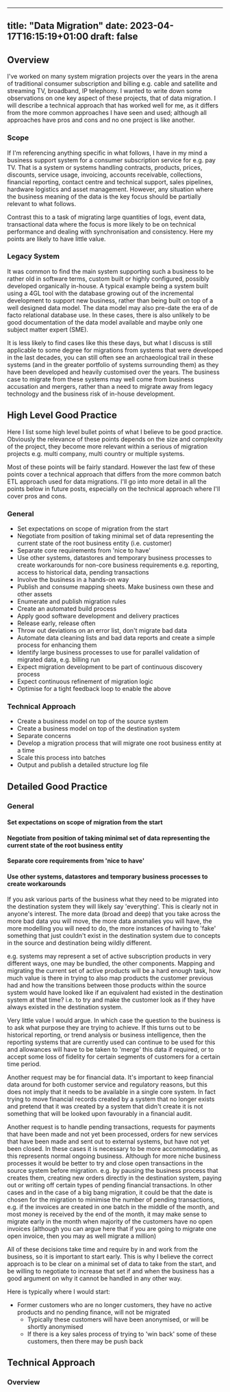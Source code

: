 ---
title: "Data Migration"
date: 2023-04-17T16:15:19+01:00
draft: false
----

## Overview

I've worked on many system migration projects over the years in the arena of traditional consumer subscription and billing e.g. cable and satellite and streaming TV, broadband, IP telephony.
I wanted to write down some observations on one key aspect of these projects, that of data migration.  I will describe a technical approach that has worked well for me, as it differs from the more common approaches I have seen and used; although all approaches have pros and cons and no one project is like another.

### Scope

If I'm referencing anything specific in what follows, I have in my mind a business support system for a consumer subscription service for e.g. pay TV.  That is a system or systems handling contracts, products, prices, discounts, service usage, invoicing, accounts receivable, collections, financial reporting, contact centre and technical support, sales pipelines, hardware logistics and asset management.  However, any situation where the business meaning of the data is the key focus should be partially relevant to what follows.

Contrast this to a task of migrating large quantities of logs, event data, transactional data where the focus is more likely to be on technical performance and dealing with synchronisation and consistency.  Here my points are likely to have little value.

### Legacy System

It was common to find the main system supporting such a business to be rather old in software terms, custom built or highly configured, possibly developed organically in-house.  A typical example being a system built using a 4GL tool with the database growing out of the incremental development to support new business, rather than being built on top of a well designed data model.  The data model may also pre-date the era of de facto relational database use.  In these cases, there is also unlikely to be good documentation of the data model available and maybe only one subject matter expert (SME).

It is less likely to find cases like this these days, but what I discuss is still applicable to some degree for migrations from systems that were developed in the last decades, you can still often see an archaeological trail in these systems (and in the greater portfolio of systems surrounding them) as they have been developed and heavily customised over the years.  The business case to migrate from these systems may well come from business accusation and mergers, rather than a need to migrate away from legacy technology and the business risk of in-house development.

## High Level Good Practice

Here I list some high level bullet points of what I believe to be good practice.  Obviously the relevance of these points depends on the size and complexity of the project, they become more relevant within a serious of migration projects e.g. multi company, multi country or multiple systems.

Most of these points will be fairly standard.  However the last few of these points cover a technical approach that differs from the more common batch ETL approach used for data migrations.  I'll go into more detail in all the points below in future posts, especially on the technical approach where I'll cover pros and cons.

### General 

* Set expectations on scope of migration from the start
* Negotiate from position of taking minimal set of data representing the current state of the root business entity (i.e. customer)
* Separate core requirements from 'nice to have'
* Use other systems, datastores and temporary business processes to create workarounds for non-core business requirements e.g. reporting, access to historical data, pending transactions
* Involve the business in a hands-on way
* Publish and consume mapping sheets.  Make business own these and other assets
* Enumerate and publish migration rules
* Create an automated build process
* Apply good software development and delivery practices
* Release early, release often
* Throw out deviations on an error list, don't migrate bad data
* Automate data cleaning lists and bad data reports and create a simple process for enhancing them
* Identify large business processes to use for parallel validation of migrated data, e.g. billing run
* Expect migration development to be part of continuous discovery process
* Expect continuous refinement of migration logic
* Optimise for a tight feedback loop to enable the above

### Technical Approach

* Create a business model on top of the source system
* Create a business model on top of the destination system
* Separate concerns
* Develop a migration process that will migrate one root business entity at a time
* Scale this process into batches
* Output and publish a detailed structure log file

## Detailed Good Practice

### General

#### Set expectations on scope of migration from the start
#### Negotiate from position of taking minimal set of data representing the current state of the root business entity
#### Separate core requirements from 'nice to have'
#### Use other systems, datastores and temporary business processes to create workarounds

If you ask various parts of the business what they need to be migrated into the destination system they will likely say 'everything'.  This is clearly not in anyone's interest.  The more data (broad and deep) that you take across the more bad data you will move, the more data anomalies you will have, the more modelling you will need to do, the more instances of having to 'fake' something that just couldn't exist in the destination system due to concepts in the source and destination being wildly different.

 e.g. systems may represent a set of active subscription products in very different ways, one may be bundled, the other components.  Mapping and migrating the current set of active products will be a hard enough task, how much value is there in trying to also map products the customer previous had and how the transitions between those products within the source system would have looked like if an equivalent had existed in the destination system at that time?
 i.e. to try and make the customer look as if they have always existed in the destination system.

 Very little value I would argue.  In which case the question to the business is to ask what purpose they are trying to achieve.  If this turns out to be historical reporting, or trend analysis or business intelligence, then the reporting systems that are currently used can continue to be used for this and allowances will have to be taken to 'merge' this data if required, or to accept some loss of fidelity for certain segments of customers for a certain time period.

 Another request may be for financial data.  It's important to keep financial data around for both customer service and regulatory reasons, but this does not imply that it needs to be available in a single core system.  In fact trying to move financial records created by a system that no longer exists and pretend that it was created by a system that didn't create it is not something that will be looked upon favourably in a financial audit.

 Another request is to handle pending transactions, requests for payments that have been made and not yet been processed, orders for new services that have been made and sent out to external systems, but have not yet been closed.
 In these cases it is necessary to be more accommodating, as this represents normal ongoing business.  Although for more niche business processes it would be better to try and close open transactions in the source system before migration. e.g. by pausing the business process that creates them, creating new orders directly in the destination system, paying out or writing off certain types of pending financial transactions.  In other cases and in the case of a big bang migration, it could be that the date is chosen for the migration to minimise the number of pending transactions, e.g. if the invoices are created in one batch in the middle of the month, and most money is received by the end of the month, it may make sense to migrate early in the month when majority of the customers have no open invoices (although you can argue here that if you are going to migrate one open invoice, then you may as well migrate a million)

 All of these decisions take time and require by in and work from the business, so it is important to start early.  This is why I believe the correct approach is to be clear on a minimal set of data to take from the start, and be willing to negotiate to increase that set if and when the business has a good argument on why it cannot be handled in any other way.

 Here is typically where I would start:
 * Former customers who are no longer customers, they have no active products and no pending finance, will not be migrated
   * Typically these customers will have been anonymised, or will be shortly anonymised
   * If there is a key sales process of trying to 'win back' some of these customers, then there may be push back



## Technical Approach

### Overview